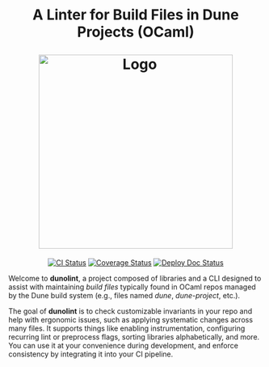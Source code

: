 <h1 align="center">
  <p align="center">A Linter for Build Files in Dune Projects (OCaml)</p>
  <img
    src="./img/dunolint.jpg?raw=true"
    width='384'
    alt="Logo"
  />
</h1>

<p align="center">
  <a href="https://github.com/mbarbin/dunolint/actions/workflows/ci.yml"><img src="https://github.com/mbarbin/dunolint/workflows/ci/badge.svg" alt="CI Status"/></a>
  <a href="https://coveralls.io/github/mbarbin/dunolint?branch=main"><img src="https://coveralls.io/repos/github/mbarbin/dunolint/badge.svg?branch=main" alt="Coverage Status"/></a>
  <a href="https://github.com/mbarbin/dunolint/actions/workflows/deploy-doc.yml"><img src="https://github.com/mbarbin/dunolint/workflows/deploy-doc/badge.svg" alt="Deploy Doc Status"/></a>
</p>

Welcome to **dunolint**, a project composed of libraries and a CLI designed to assist with maintaining *build files* typically found in OCaml repos managed by the Dune build system (e.g., files named *dune*, *dune-project*, etc.).

The goal of **dunolint** is to check customizable invariants in your repo and help with ergonomic issues, such as applying systematic changes across many files. It supports things like enabling instrumentation, configuring recurring lint or preprocess flags, sorting libraries alphabetically, and more. You can use it at your convenience during development, and enforce consistency by integrating it into your CI pipeline.
